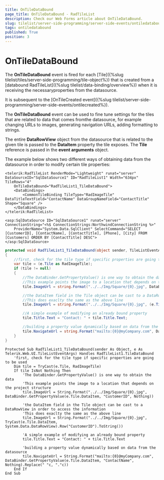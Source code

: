 ```yaml
---
title: OnTileDataBound
page_title: OnTileDataBound - RadTileList
description: Check our Web Forms article about OnTileDataBound.
slug: tilelist/server-side-programming/server-side-events/ontiledatabound
tags: ontiledatabound
published: True
position: 3
---
```


# OnTileDataBound




The **OnTileDataBound** event is fired for each [Tile]({%slug tilelist/tiles/server-side-programming/tile-object%}) that is created from a [databound RadTileList]({%slug tilelist/data-binding/overview%}) when it is receiving the necessaryproperties from the datasource.

It is subsequent to the [OnTileCreated event]({%slug tilelist/server-side-programming/server-side-events/ontilecreated%}).

The **OnTileDataBound** event can be used to fine tune settings for the tiles that are related to data that comes fromthe datasource, for example changing URLs to images, generating navigation URLs, adding formatting to strings.

The entire **DataRowView** object from the datasource that is related to the given tile is passed to the **DataItem** property the tile exposes. The **Tile** reference is passed in the **event arguments** object.

The example below shows two different ways of obtaining data from the datasource in order to modify certain tile properties:

````ASP.NET
<telerik:RadTileList RenderMode="Lightweight" runat="server" DataSourceID="SqlDataSource1" ID="RadTileList1" Width="634px" TileRows="4"
	OnTileDataBound="RadTileList1_TileDataBound">
	<DataBindings>
		<CommonTileBinding TileType="RadImageTile" DataTitleTextField="ContactName" DataGroupNameField="ContactTitle" Shape="Square" />
	</DataBindings>
</telerik:RadTileList>

<asp:SqlDataSource ID="SqlDataSource1" runat="server" ConnectionString="<%$ ConnectionStrings:NorthwindConnectionString %>"
	ProviderName="System.Data.SqlClient" SelectCommand="SELECT [CustomerID], [ContactName], [ContactTitle], [Phone], [City] FROM [Customers] ORDER BY [ContactTitle] DESC">
</asp:SqlDataSource>
````





````C#
protected void RadTileList1_TileDataBound(object sender, TileListEventArgs e)
{
	//first, check for the tile type if specific properties are going to be used
	var tile = (e.Tile as RadImageTile);
	if (tile != null)
	{
		//The DataBinder.GetPropertyValue() is one way to obtain the data
		//This example points the image to a location that depends on the project structure
		tile.ImageUrl = string.Format("../../Img/Square/{0}.jpg", DataBinder.GetPropertyValue(e.Tile.DataItem, "CustomerID", null));

		//the DataItem field in the Tile object can be cast to a DataRowView in order to access the information
		//This does exaclty the same as the above line
		tile.ImageUrl = string.Format("../../Img/Square/{0}.jpg", (e.Tile.DataItem as System.Data.DataRowView).Row["CustomerID"].ToString());

		//A simple example of modifying an already bound property
		tile.Title.Text = "Contact: " + tile.Title.Text;

		//building a property value dynamically based on data from the datasource
		tile.NavigateUrl = string.Format("mailto:{0}@myCompany.com", DataBinder.GetPropertyValue(e.Tile.DataItem, "ContactName", null).Replace(' ', '.'));
	}
}
````
````VB
Protected Sub RadTileList1_TileDataBound(sender As Object, e As Telerik.Web.UI.TileListEventArgs) Handles RadTileList1.TileDataBound
	'first, check for the tile type if specific properties are going to be used
	Dim tile = TryCast(e.Tile, RadImageTile)
	If tile IsNot Nothing Then
		'The DataBinder.GetPropertyValue() is one way to obtain the data
		'This example points the image to a location that depends on the project structure
		tile.ImageUrl = String.Format("../../Img/Square/{0}.jpg", DataBinder.GetPropertyValue(e.Tile.DataItem, "CustomerID", Nothing))

		'the DataItem field in the Tile object can be cast to a DataRowView in order to access the information
		'This does exaclty the same as the above line
		tile.ImageUrl = String.Format("../../Img/Square/{0}.jpg", TryCast(e.Tile.DataItem, System.Data.DataRowView).Row("CustomerID").ToString())

		'A simple example of modifying an already bound property
		tile.Title.Text = "Contact: " + tile.Title.Text

		'building a property value dynamically based on data from the datasource
		tile.NavigateUrl = String.Format("mailto:{0}@myCompany.com", DataBinder.GetPropertyValue(e.Tile.DataItem, "ContactName", Nothing).Replace(" "c, "."c))
	End If
End Sub
````


